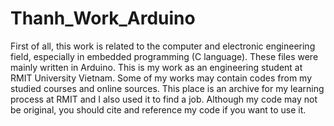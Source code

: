 # Thanh_Work_Arduino
First of all, this work is related to the computer and electronic engineering field, especially in embedded programming (C language).
These files were mainly written in Arduino.
This is my work as an engineering student at RMIT University Vietnam. Some of my works may contain codes from my studied courses and online sources.
This place is an archive for my learning process at RMIT and I also used it to find a job. 
Although my code may not be original, you should cite and reference my code if you want to use it.
